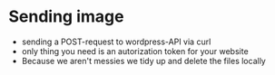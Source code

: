 # Sending image
* sending a POST-request to wordpress-API via curl
* only thing you need is an autorization token for your website
* Because we aren't messies we tidy up and delete the files locally 